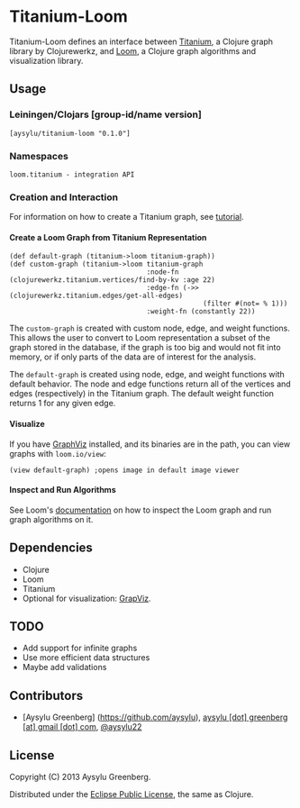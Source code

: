 # Titanium-Loom

Titanium-Loom defines an interface between [Titanium](http://titanium.clojurewerkz.org/), a Clojure graph library by Clojurewerkz, and [Loom](https://github.com/aysylu/loom), a Clojure graph algorithms and visualization library.

## Usage

### Leiningen/Clojars [group-id/name version]

    [aysylu/titanium-loom "0.1.0"]

### Namespaces

    loom.titanium - integration API
    
### Creation and Interaction

For information on how to create a Titanium graph, see [tutorial](http://titanium.clojurewerkz.org/articles/getting_started.html).

#### Create a Loom Graph from Titanium Representation

    (def default-graph (titanium->loom titanium-graph))
    (def custom-graph (titanium->loom titanium-graph
                                      :node-fn (clojurewerkz.titanium.vertices/find-by-kv :age 22)
                                      :edge-fn (->> (clojurewerkz.titanium.edges/get-all-edges)
                                                    (filter #(not= % 1)))
                                      :weight-fn (constantly 22))

The <code>custom-graph</code> is created with custom node, edge, and weight functions. This allows the user to convert to Loom representation a subset of the graph stored in the database, if the graph is too big and would not fit into memory, or if only parts of the data are of interest for the analysis.

The <code>default-graph</code> is created using node, edge, and weight functions with default behavior. The node and edge functions return all of the vertices and edges (respectively) in the Titanium graph. The default weight function returns 1 for any given edge.

#### Visualize

If you have [GraphViz](http://www.graphviz.org) installed, and its binaries are in the path, you can view graphs with <code>loom.io/view</code>:

    (view default-graph) ;opens image in default image viewer
    
#### Inspect and Run Algorithms

See Loom's [documentation](https://github.com/aysylu/loom) on how to inspect the Loom graph and run graph algorithms on it.

## Dependencies

* Clojure
* Loom
* Titanium
* Optional for visualization: [GrapViz](http://graphviz.org).

## TODO

* Add support for infinite graphs
* Use more efficient data structures
* Maybe add validations

## Contributors

* [Aysylu Greenberg] (https://github.com/aysylu), [aysylu [dot] greenberg [at] gmail [dot] com](mailto:aysylu.greenberg@gmail.com), [@aysylu22](http://twitter.com/aysylu22)

## License

Copyright (C) 2013 Aysylu Greenberg.

Distributed under the [Eclipse Public License](http://opensource.org/licenses/eclipse-1.0.php), the same as Clojure.
